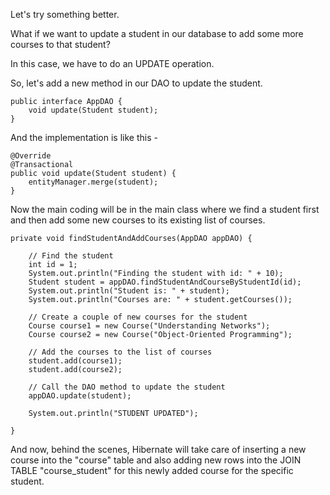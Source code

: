 Let's try something better.

What if we want to update a student in our database to add some more courses to that student?

In this case, we have to do an UPDATE operation.

So, let's add a new method in our DAO to update the student.

    public interface AppDAO {
        void update(Student student);
    }

And the implementation is like this - 

    @Override
    @Transactional
    public void update(Student student) {
        entityManager.merge(student);
    }

Now the main coding will be in the main class where we find a student first and then add some new courses to its existing list of courses.

    private void findStudentAndAddCourses(AppDAO appDAO) {

		// Find the student
		int id = 1;
		System.out.println("Finding the student with id: " + 10);
		Student student = appDAO.findStudentAndCourseByStudentId(id);
		System.out.println("Student is: " + student);
		System.out.println("Courses are: " + student.getCourses());

		// Create a couple of new courses for the student
		Course course1 = new Course("Understanding Networks");
		Course course2 = new Course("Object-Oriented Programming");

		// Add the courses to the list of courses
		student.add(course1);
		student.add(course2);

		// Call the DAO method to update the student
		appDAO.update(student);

		System.out.println("STUDENT UPDATED");

	}

And now, behind the scenes, Hibernate will take care of inserting a new course into the "course" table and also adding new rows into the JOIN TABLE "course_student" for this newly added course for the specific student.


